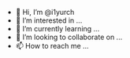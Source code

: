 - 👋 Hi, I’m @i1yurch
- 👀 I’m interested in ...
- 🌱 I’m currently learning ...
- 💞️ I’m looking to collaborate on ...
- 📫 How to reach me ...

<!---
i1yurch/i1yurch is a ✨ special ✨ repository because its `README.md` (this file) appears on your GitHub profile.
You can click the Preview link to take a look at your changes.
--->
